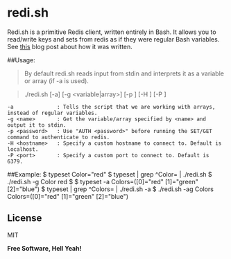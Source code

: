 # redi.sh

Redi.sh is a primitive Redis client, written entirely in Bash. It allows you to read/write keys and sets from redis as if they were regular Bash variables. See [this] blog post about how it was written.

##Usage:

>By default redi.sh reads input from stdin and interprets it as a variable or array (if -a is used).

> ./redi.sh [-a] [-g <variable|array>] [-p <password>] [-H <hostname>] [-P <port>]

    -a              : Tells the script that we are working with arrays, instead of regular variables.
    -g <name>       : Get the variable/array specified by <name> and output it to stdin.
    -p <password>   : Use "AUTH <password>" before running the SET/GET command to authenticate to redis.
    -H <hostname>   : Specify a custom hostname to connect to. Default is localhost.
    -P <port>       : Specify a custom port to connect to. Default is 6379.

##Example:
    $ typeset Color="red" 
    $ typeset | grep ^Color= | ./redi.sh 
    $ ./redi.sh -g Color 
    red
    $
    $ typeset -a Colors=([0]="red" [1]="green" [2]="blue")
    $ typeset | grep ^Colors= | ./redi.sh -a
    $ ./redi.sh -ag Colors
    Colors=([0]="red" [1]="green" [2]="blue")
    
License
----

MIT


**Free Software, Hell Yeah!**

[this]:http://digitalserb.me/writing-a-redis-client-in-pure-bash/
